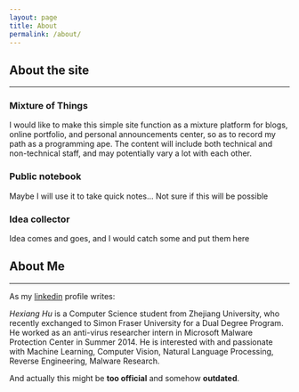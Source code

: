 ```yaml
---
layout: page
title: About
permalink: /about/
---
```



## About the site
* * *

### Mixture of Things

I would like to make this simple site function as a mixture platform for blogs, online portfolio, and personal announcements center, so as to record my path as a programming ape. The content will include both technical and non-technical staff, and may potentially vary a lot with each other.

### Public notebook
Maybe I will use it to take quick notes... Not sure if this will be possible

### Idea collector
Idea comes and goes, and I would catch some and put them here


## About Me
* * *

As my [linkedin](http://www.linkedin.com/in/hexianghu) profile writes:

*Hexiang Hu* is a Computer Science student from Zhejiang University, who recently exchanged to Simon Fraser University for a Dual Degree Program. He worked as an anti-virus researcher intern in Microsoft Malware Protection Center in Summer 2014. He is interested with and passionate with Machine Learning, Computer Vision, Natural Language Processing, Reverse Engineering, Malware Research.

And actually this might be **too official** and somehow **outdated**.
